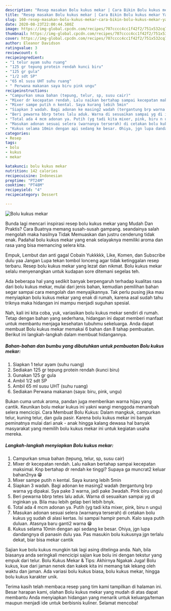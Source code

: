 ```yaml
---
description: "Resep masakan Bolu kukus mekar | Cara Bikin Bolu kukus mekar Yang Menggugah Selera"
title: "Resep masakan Bolu kukus mekar | Cara Bikin Bolu kukus mekar Yang Menggugah Selera"
slug: 160-resep-masakan-bolu-kukus-mekar-cara-bikin-bolu-kukus-mekar-yang-menggugah-selera
date: 2020-08-23T22:00:44.580Z
image: https://img-global.cpcdn.com/recipes/707cccc4cc1f42f2/751x532cq70/bolu-kukus-mekar-foto-resep-utama.jpg
thumbnail: https://img-global.cpcdn.com/recipes/707cccc4cc1f42f2/751x532cq70/bolu-kukus-mekar-foto-resep-utama.jpg
cover: https://img-global.cpcdn.com/recipes/707cccc4cc1f42f2/751x532cq70/bolu-kukus-mekar-foto-resep-utama.jpg
author: Eleanor Davidson
ratingvalue: 3
reviewcount: 6
recipeingredient:
- "1 telur ayam suhu ruang"
- "125 gr tepung protein rendah kunci biru"
- "125 gr gula"
- "1/2 sdt SP"
- "65 ml susu UHT suhu ruang"
- " Perwana makanan saya biru pink ungu"
recipeinstructions:
- "Campurkan smua bahan (tepung, telur, sp, susu cair)"
- "Mixer dr kecepatan rendah. Lalu naikan bertahap sampai kecepatan maksimal. Knp bertahap dr rendah ke tinggi? Supaya ga muncrat2 keluar bahan2nya 😁"
- "Mixer sampe putih n kental. Saya kurang lebih 5min"
- "Siapkan 3 wadah. Bagi adonan ke masing2 wadah (tergantung brp warna yg dipakai. Sya pake 3 warna, jadi pake 3wadah. Pink biru ungu)"
- "Beri pewarna bbrp tetes lalu aduk. Warna di sesuaikan sampai yg di inginkan ya. Bila mau lebih gelap beri lebih bnyk."
- "Total ada 4 mcm adonan ya. Putih (yg tadi kita mixer, pink, biru n ungu)"
- "Masukan adonan sesuai selera (warnanya terserah) di cetakan bolu kukus yg sudah di alasi kertas. Isi sampai hampir penuh. Kalo saya putih duluan. Atasnya baru ganti2 warna 😁"
- "Kukus selama 10min dengan api sedang ke besar. Ohiya, jgn lupa dandangnya di panasin dulu yaa. Pas masukin bolu kukusnya jgn terlalu dekat, biar bisa mekar cantik"
categories:
- Resep
tags:
- bolu
- kukus
- mekar

katakunci: bolu kukus mekar 
nutrition: 142 calories
recipecuisine: Indonesian
preptime: "PT24M"
cooktime: "PT48M"
recipeyield: "4"
recipecategory: Dessert

---
```



![Bolu kukus mekar](https://img-global.cpcdn.com/recipes/707cccc4cc1f42f2/751x532cq70/bolu-kukus-mekar-foto-resep-utama.jpg)

Bunda lagi mencari inspirasi resep bolu kukus mekar yang Mudah Dan Praktis? Cara Buatnya memang susah-susah gampang. seandainya salah mengolah maka hasilnya Tidak Memuaskan dan justru cenderung tidak enak. Padahal bolu kukus mekar yang enak selayaknya memiliki aroma dan rasa yang bisa memancing selera kita.

Empuk, Lembut dan anti gagal Cobain Yukkkkk, Like, Komen, dan Subscribe dulu yaa Jangan Lupa tekan tombol lonceng agar tidak ketinggalan resep terbaru. Resep bolu kukus mekar yang lezat dan nikmat. Bolu kukus mekar selalu menyenangkan untuk kudapan sore ditemani segelas teh.

Ada beberapa hal yang sedikit banyak berpengaruh terhadap kualitas rasa dari bolu kukus mekar, mulai dari jenis bahan, kemudian pemilihan bahan segar sampai cara mengolah dan menyajikannya. Tak perlu pusing jika mau menyiapkan bolu kukus mekar yang enak di rumah, karena asal sudah tahu triknya maka hidangan ini mampu menjadi suguhan spesial.


Nah, kali ini kita coba, yuk, variasikan bolu kukus mekar sendiri di rumah. Tetap dengan bahan yang sederhana, hidangan ini dapat memberi manfaat untuk membantu menjaga kesehatan tubuhmu sekeluarga. Anda dapat membuat Bolu kukus mekar memakai 6 bahan dan 8 tahap pembuatan. Berikut ini langkah-langkah dalam membuat hidangannya.

<!--inarticleads1-->

##### Bahan-bahan dan bumbu yang dibutuhkan untuk pembuatan Bolu kukus mekar:

1. Siapkan 1 telur ayam (suhu ruang)
1. Sediakan 125 gr tepung protein rendah (kunci biru)
1. Gunakan 125 gr gula
1. Ambil 1/2 sdt SP
1. Ambil 65 ml susu UHT (suhu ruang)
1. Sediakan  Perwana makanan (saya: biru, pink, ungu)


Bukan cuma untuk aroma, pandan juga memberikan warna hijau yang cantik. Keunikan bolu mekar kukus ini yakni wangi menggoda menambah selera mencicipi. Cara Membuat Bolu Kukus: Dalam mangkuk, campurkan telur, kuning telur, dan gula pasir. Karena bolu kukus mekar ini banyak peminatnya mulai dari anak - anak hingga kalang dewasa hal banyak masyarakat yang memilih bolu kukus mekar ini untuk kegiatan usaha mereka. 

<!--inarticleads2-->

##### Langkah-langkah menyiapkan Bolu kukus mekar:

1. Campurkan smua bahan (tepung, telur, sp, susu cair)
1. Mixer dr kecepatan rendah. Lalu naikan bertahap sampai kecepatan maksimal. Knp bertahap dr rendah ke tinggi? Supaya ga muncrat2 keluar bahan2nya 😁
1. Mixer sampe putih n kental. Saya kurang lebih 5min
1. Siapkan 3 wadah. Bagi adonan ke masing2 wadah (tergantung brp warna yg dipakai. Sya pake 3 warna, jadi pake 3wadah. Pink biru ungu)
1. Beri pewarna bbrp tetes lalu aduk. Warna di sesuaikan sampai yg di inginkan ya. Bila mau lebih gelap beri lebih bnyk.
1. Total ada 4 mcm adonan ya. Putih (yg tadi kita mixer, pink, biru n ungu)
1. Masukan adonan sesuai selera (warnanya terserah) di cetakan bolu kukus yg sudah di alasi kertas. Isi sampai hampir penuh. Kalo saya putih duluan. Atasnya baru ganti2 warna 😁
1. Kukus selama 10min dengan api sedang ke besar. Ohiya, jgn lupa dandangnya di panasin dulu yaa. Pas masukin bolu kukusnya jgn terlalu dekat, biar bisa mekar cantik


Sajian kue bolu kukus mungkin tak lagi asing ditelinga anda. Nah, bila biasanya anda seringkali mencicipi sajian kue bolu ini dengan tekstur yang empuk dari telur. Bolu Kukus Mekar &amp; Tips: Akhirnya Ngakak Juga! Bolu kukus, kue dari jaman nenek dan kakek kita ini memang tak lekang oleh waktu dan jaman. Ada variasi bolu kukus biasa, bolu kukus mekar, hingga bolu kukus karakter unik. 

Terima kasih telah membaca resep yang tim kami tampilkan di halaman ini. Besar harapan kami, olahan Bolu kukus mekar yang mudah di atas dapat membantu Anda menyiapkan hidangan yang menarik untuk keluarga/teman maupun menjadi ide untuk berbisnis kuliner. Selamat mencoba!

